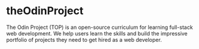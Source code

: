 # theOdinProject
The Odin Project (TOP) is an open-source curriculum for learning full-stack web development. We help users learn the skills and build the impressive portfolio of projects they need to get hired as a web developer.
